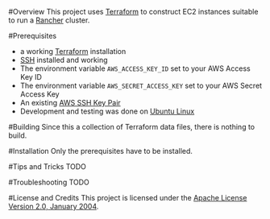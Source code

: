 #Overview
This project uses [Terraform](http://terraform.io/) to construct EC2 instances suitable to run a [Rancher](http://rancher.com/) cluster.

#Prerequisites
* a working [Terraform](http://terraform.io) installation
* [SSH](http://www.openssh.com/) installed and working
* The environment variable `AWS_ACCESS_KEY_ID` set to your AWS Access Key ID
* The environment variable `AWS_SECRET_ACCESS_KEY` set to your AWS Secret Access Key
* An existing [AWS SSH Key Pair](http://docs.aws.amazon.com/AWSEC2/latest/UserGuide/ec2-key-pairs.html)
* Development and testing was done on [Ubuntu Linux](http://www.ubuntu.com/)

#Building
Since this a collection of Terraform data files, there is nothing to build.

#Installation
Only the prerequisites have to be installed.

#Tips and Tricks
TODO

#Troubleshooting
TODO

#License and Credits
This project is licensed under the [Apache License Version 2.0, January 2004](http://www.apache.org/licenses/).

